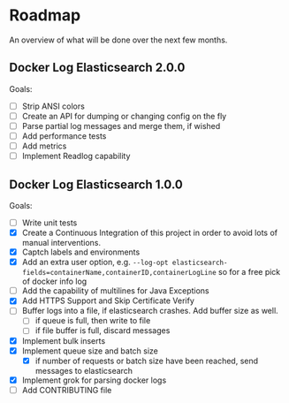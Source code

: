 # Roadmap

An overview of what will be done over the next few months.

## Docker Log Elasticsearch 2.0.0

Goals:

 - [ ] Strip ANSI colors
 - [ ] Create an API for dumping or changing config on the fly
 - [ ] Parse partial log messages and merge them, if wished
 - [ ] Add performance tests
 - [ ] Add metrics
 - [ ] Implement Readlog capability

## Docker Log Elasticsearch 1.0.0

Goals:

 - [ ] Write unit tests
 - [X] Create a Continuous Integration of this project in order to avoid lots of manual interventions.
 - [X] Captch labels and environments
 - [X] Add an extra user option, e.g. `--log-opt elasticsearch-fields=containerName,containerID,containerLogLine` so for a free pick of docker info log
 - [ ] Add the capability of multilines for Java Exceptions
 - [X] Add HTTPS Support and Skip Certificate Verify
 - [ ] Buffer logs into a file, if elasticsearch crashes. Add buffer size as well.
   - [ ] if queue is full, then write to file
   - [ ] if file buffer is full, discard messages
 - [X] Implement bulk inserts
 - [X] Implement queue size and batch size
   - [X] if number of requests or batch size have been reached, send messages to elasticsearch
 - [X] Implement grok for parsing docker logs
 - [ ] Add CONTRIBUTING file
